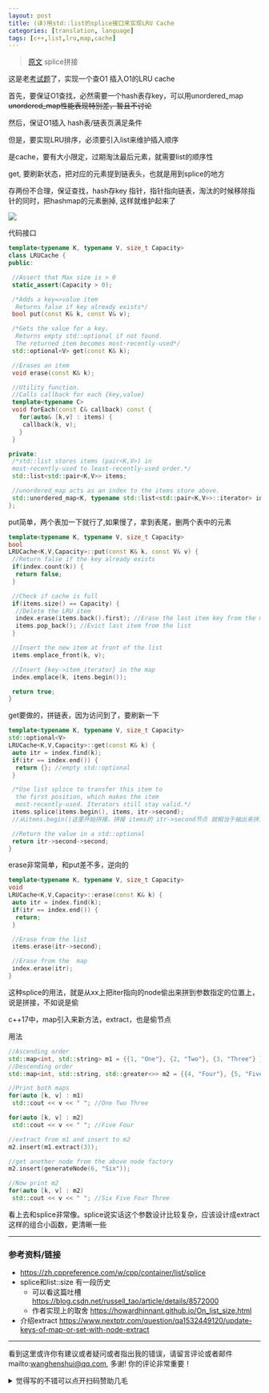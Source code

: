 ```yaml
---
layout: post
title: (译)用std::list的splice接口来实现LRU Cache
categories: [translation, language]
tags: [c++,list,lru,map,cache]
---
```


> [原文](https://www.nextptr.com/tutorial/ta1576645374/stdlist-splice-for-implementing-lru-cache) splice拼接



这是老[考试题](https://leetcode-cn.com/problems/lru-cache/)了，实现一个查O1 插入O1的LRU cache



首先，要保证O1查找，必然需要一个hash表存key，可以用unordered_map ~~unordered_map性能表现特别差，暂且不讨论~~

然后，保证O1插入 hash表/链表页满足条件

但是，要实现LRU排序，必须要引入list来维护插入顺序

是cache，要有大小限定，过期淘汰最后元素，就需要list的顺序性

get, 要刷新状态，把对应的元素提到链表头，也就是用到splice的地方

存两份不合理，保证查找，hash存key 指针，指针指向链表，淘汰的时候移除指针的同时，把hashmap的元素删掉, 这样就维护起来了



![](https://cdn.nextptr.com/images/uimages/hb3Tt56b94RGbMhqF7GBiZ8f.jpg)



代码接口

```c++
template<typename K, typename V, size_t Capacity>
class LRUCache {
public:

 //Assert that Max size is > 0
 static_assert(Capacity > 0);

 /*Adds a key=>value item
  Returns false if key already exists*/
 bool put(const K& k, const V& v);

 /*Gets the value for a key.
  Returns empty std::optional if not found.
  The returned item becomes most-recently-used*/
 std::optional<V> get(const K& k);

 //Erases an item
 void erase(const K& k);

 //Utility function.
 //Calls callback for each {key,value}
 template<typename C>
 void forEach(const C& callback) const {
   for(auto& [k,v] : items) {
    callback(k, v);
   }
 }

private:
 /*std::list stores items (pair<K,V>) in
 most-recently-used to least-recently-used order.*/
 std::list<std::pair<K,V>> items;

 //unordered_map acts as an index to the items store above.
 std::unordered_map<K, typename std::list<std::pair<K,V>>::iterator> index;
};
```

put简单，两个表加一下就行了,如果慢了，拿到表尾，删两个表中的元素

```c++
template<typename K, typename V, size_t Capacity>
bool
LRUCache<K,V,Capacity>::put(const K& k, const V& v) {
 //Return false if the key already exists
 if(index.count(k)) {
  return false;
 }

 //Check if cache is full
 if(items.size() == Capacity) {
  //Delete the LRU item
  index.erase(items.back().first); //Erase the last item key from the map
  items.pop_back(); //Evict last item from the list 
 }

 //Insert the new item at front of the list
 items.emplace_front(k, v);

 //Insert {key->item_iterator} in the map 
 index.emplace(k, items.begin());

 return true;
}

```





get要做的，拼链表，因为访问到了，要刷新一下

```c++
template<typename K, typename V, size_t Capacity>
std::optional<V>
LRUCache<K,V,Capacity>::get(const K& k) {
 auto itr = index.find(k);
 if(itr == index.end()) {
  return {}; //empty std::optional
 }

 /*Use list splice to transfer this item to
  the first position, which makes the item
  most-recently-used. Iterators still stay valid.*/
 items.splice(items.begin(), items, itr->second);
 //从items.begin()这里开始拼接，拼接 items的 itr->second节点 就相当于抽出来拼上

 //Return the value in a std::optional
 return itr->second->second;
}
```





erase非常简单，和put差不多，逆向的

```c++
template<typename K, typename V, size_t Capacity>
void
LRUCache<K,V,Capacity>::erase(const K& k) {
 auto itr = index.find(k);
 if(itr == index.end()) {
  return;
 }

 //Erase from the list
 items.erase(itr->second);

 //Erase from the  map
 index.erase(itr);
}
```





这种splice的用法，就是从xx上把iter指向的node偷出来拼到参数指定的位置上，说是拼接，不如说是偷



c++17中，map引入来新方法，extract，也是偷节点

用法

```c++
//Ascending order
std::map<int, std::string> m1 = {{1, "One"}, {2, "Two"}, {3, "Three"} };
//Descending order
std::map<int, std::string, std::greater<>> m2 = {{4, "Four"}, {5, "Five"} };

//Print both maps
for(auto [k, v] : m1)
 std::cout << v << " "; //One Two Three

for(auto [k, v] : m2)
 std::cout << v << " "; //Five Four

//extract from m1 and insert to m2
m2.insert(m1.extract(3));

//get another node from the above node factory
m2.insert(generateNode(6, "Six"));

//Now print m2
for(auto [k, v] : m2)
 std::cout << v << " "; //Six Five Four Three
```

看上去和splice非常像。splice说实话这个参数设计比较复杂，应该设计成extract这样的组合小函数，更清晰一些

---

###  参考资料/链接

- https://zh.cppreference.com/w/cpp/container/list/splice
- splice和list::size 有一段历史
  - 可以看这篇吐槽 https://blog.csdn.net/russell_tao/article/details/8572000
  - 作者实现上的取舍 https://howardhinnant.github.io/On_list_size.html
- 介绍extract https://www.nextptr.com/question/qa1532449120/update-keys-of-map-or-set-with-node-extract


---

看到这里或许你有建议或者疑问或者指出我的错误，请留言评论或者邮件mailto:wanghenshui@qq.com, 多谢!  你的评论非常重要！
<details>
<summary>觉得写的不错可以点开扫码赞助几毛</summary>
<img src="https://wanghenshui.github.io/assets/wepay.png" alt="微信转账">
</details>